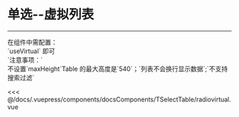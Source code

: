 # 单选--虚拟列表

---

<common-code-format>
  <docsComponents-TSelectTable-radiovirtual slot="source"></docsComponents-TSelectTable-radiovirtual>
  在组件中需配置：<br/>
`useVirtual` 即可<br/>
`注意事项：` <br/>
不设置`maxHeight`Table 的最大高度是`540`；`列表不会换行显示数据`;`不支持搜索过滤`

<<< @/docs/.vuepress/components/docsComponents/TSelectTable/radiovirtual.vue
</common-code-format>


